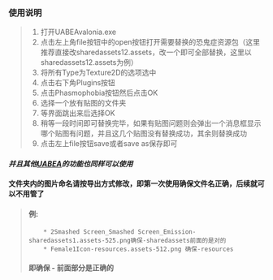 ### 使用说明
> 1. 打开UABEAvalonia.exe
> 2. 点击左上角file按钮中的open按钮打开需要替换的恐鬼症资源包（这里推荐直接改sharedassets12.assets，改一个即可全部替换，这里以sharedassets12.assets为例）
> 3. 将所有Type为Texture2D的选项选中
> 4. 点击右下角Plugins按钮
> 5. 点击Phasmophobia按钮然后点击OK
> 6. 选择一个放有贴图的文件夹
> 7. 等界面跳出来后选择OK
> 8. 稍等一段时间即可替换完毕，如果有贴图问题则会弹出一个消息框显示哪个贴图有问题，并且这几个贴图没有替换成功，其余则替换成功
> 9. 点击左上file按钮save或者save as保存即可
#### *并且其他[UABEA](https://github.com/nesrak1/UABEA)的功能也同样可以使用*

#### 文件夹内的图片命名请按导出方式修改，即第一次使用确保文件名正确，后续就可以不用管了
> #### 例:
>         * 2Smashed Screen_Smashed Screen_Emission-sharedassets1.assets-525.png确保-sharedassets前面的是对的
>         * Female1Icon-resources.assets-512.png 确保-resources
> #### 即确保 - 前面部分是正确的


